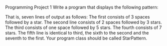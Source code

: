 Programming Project 1
Write a program that displays the following pattern:


That is, seven lines of output as follows:
The first consists of 3 spaces followed by a star.
The second line consists of 2 spaces followed by 3 stars.
The third consists of one space followed by 5 stars.
The fourth consists of 7 stars.
The fifth line is identical to third, the sixth to the second and the seventh to the first.
Your program class should be called StarPattern.
